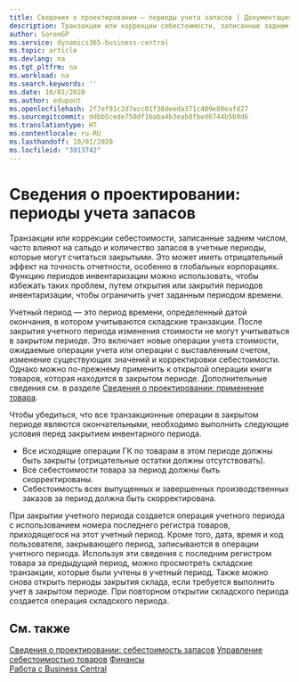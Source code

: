 ```yaml
---
title: Сведения о проектировании — периоды учета запасов | Документация Майкрософт
description: Транзакции или коррекции себестоимости, записанные задним числом, часто влияют на сальдо и количество запасов в учетные периоды, которые могут считаться закрытыми. Это может иметь отрицательный эффект на точность отчетности, особенно в глобальных корпорациях. Функцию периодов инвентаризации можно использовать, чтобы избежать таких проблем, путем открытия или закрытия периодов инвентаризации, чтобы ограничить учет заданным периодом времени.
author: SorenGP
ms.service: dynamics365-business-central
ms.topic: article
ms.devlang: na
ms.tgt_pltfrm: na
ms.workload: na
ms.search.keywords: ''
ms.date: 10/01/2020
ms.author: edupont
ms.openlocfilehash: 2f7ef91c2d7ecc01f38deeda371c409e80eafd27
ms.sourcegitcommit: ddbb5cede750df1baba4b3eab8fbed6744b5b9d6
ms.translationtype: HT
ms.contentlocale: ru-RU
ms.lasthandoff: 10/01/2020
ms.locfileid: "3913742"
---
```

# <a name="design-details-inventory-periods"></a>Сведения о проектировании: периоды учета запасов
Транзакции или коррекции себестоимости, записанные задним числом, часто влияют на сальдо и количество запасов в учетные периоды, которые могут считаться закрытыми. Это может иметь отрицательный эффект на точность отчетности, особенно в глобальных корпорациях. Функцию периодов инвентаризации можно использовать, чтобы избежать таких проблем, путем открытия или закрытия периодов инвентаризации, чтобы ограничить учет заданным периодом времени.  

 Учетный период — это период времени, определенный датой окончания, в котором учитываются складские транзакции. После закрытия учетного периода изменения стоимости не могут учитываться в закрытом периоде. Это включает новые операции учета стоимости, ожидаемые операции учета или операции с выставленным счетом, изменение существующих значений и корректировки себестоимости. Однако можно по-прежнему применить к открытой операции книги товаров, которая находится в закрытом периоде. Дополнительные сведения см. в разделе [Сведения о проектировании: применение товара](design-details-item-application.md).  

 Чтобы убедиться, что все транзакционные операции в закрытом периоде являются окончательными, необходимо выполнить следующие условия перед закрытием инвентарного периода.  

-   Все исходящие операции ГК по товарам в этом периоде должны быть закрыты (отрицательные остатки должны отсутствовать).  
-   Все себестоимости товара за период должны быть скорректированы.  
-   Себестоимость всех выпущенных и завершенных производственных заказов за период должна быть скорректирована.  

 При закрытии учетного периода создается операция учетного периода с использованием номера последнего регистра товаров, приходящегося на этот учетный период. Кроме того, дата, время и код пользователя, закрывающего период, записываются в операции учетного периода. Используя эти сведения с последним регистром товара за предыдущий период, можно просмотреть складские транзакции, которые были учтены в учетный период. Также можно снова открыть периоды закрытия склада, если требуется выполнить учет в закрытом периоде. При повторном открытии складского периода создается операция складского периода.  

## <a name="see-also"></a>См. также  
 [Сведения о проектировании: себестоимость запасов](design-details-inventory-costing.md) [Управление себестоимостью товаров](finance-manage-inventory-costs.md) [Финансы](finance.md)  
 [Работа с Business Central](ui-work-product.md)
